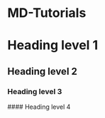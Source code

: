 # MD-Tutorials
# Heading level 1
## Heading level 2

<h3>Heading level 3</h3>	
#### Heading level 4

